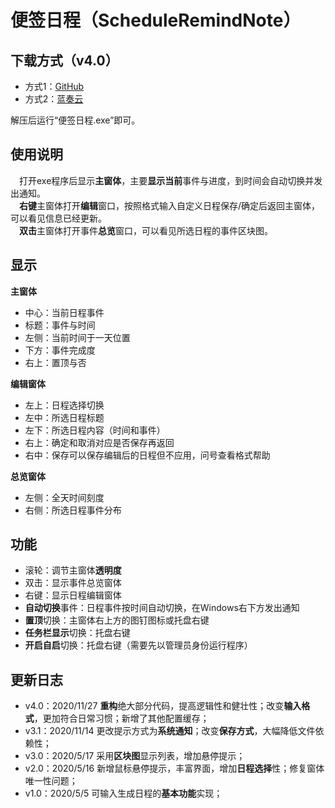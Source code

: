 # 便签日程（ScheduleRemindNote）

**下载方式（v4.0）**
- 
- 方式1：[GitHub](https://github.com/tp1415926535/ScheduleRemindNote/raw/main/%E4%BE%BF%E7%AD%BE%E6%97%A5%E7%A8%8Bv4.0.rar)   
- 方式2：[蓝奏云](https://wws.lanzous.com/iaGwdiuqtfi)     

解压后运行“便签日程.exe”即可。
   
**使用说明**
- 
　打开exe程序后显示**主窗体**，主要**显示当前**事件与进度，到时间会自动切换并发出通知。   
　**右键**主窗体打开**编辑**窗口，按照格式输入自定义日程保存/确定后返回主窗体，可以看见信息已经更新。   
　**双击**主窗体打开事件**总览**窗口，可以看见所选日程的事件区块图。   
  
**显示**  
- 
**主窗体**  
- 中心：当前日程事件
- 标题：事件与时间
- 左侧：当前时间于一天位置
- 下方：事件完成度
- 右上：置顶与否  

**编辑窗体**  
- 左上：日程选择切换
- 左中：所选日程标题
- 左下：所选日程内容（时间和事件）
- 右上：确定和取消对应是否保存再返回
- 右中：保存可以保存编辑后的日程但不应用，问号查看格式帮助  

**总览窗体**   
- 左侧：全天时间刻度
- 右侧：所选日程事件分布

**功能**
-  
- 滚轮：调节主窗体**透明度**
- 双击：显示事件总览窗体
- 右键：显示日程编辑窗体
- **自动切换**事件：日程事件按时间自动切换，在Windows右下方发出通知
- **置顶**切换：主窗体右上方的图钉图标或托盘右键
- **任务栏显示**切换：托盘右键  
- **开启自启**切换：托盘右键（需要先以管理员身份运行程序）  
    
**更新日志**
-    
- v4.0：2020/11/27 **重构**绝大部分代码，提高逻辑性和健壮性；改变**输入格式**，更加符合日常习惯；新增了其他配置缓存；
- v3.1：2020/11/14 更改提示方式为**系统通知**；改变**保存方式**，大幅降低文件依赖性；
- v3.0：2020/5/17 采用**区块图**显示列表，增加悬停提示；
- v2.0：2020/5/16 新增鼠标悬停提示，丰富界面，增加**日程选择**性；修复窗体唯一性问题；
- v1.0：2020/5/5 可输入生成日程的**基本功能**实现；



